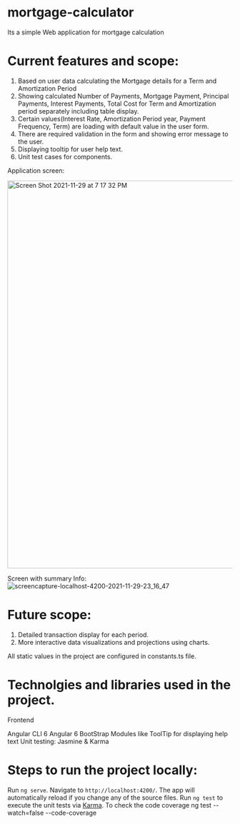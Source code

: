 # mortgage-calculator
Its a simple Web application for mortgage calculation

# Current features and scope:

1) Based on user data calculating the Mortgage details for a Term and Amortization Period
2) Showing calculated Number of Payments, Mortgage Payment, Principal Payments, Interest Payments, Total Cost for Term and Amortization period separately including table display.
3) Certain values(Interest Rate, Amortization Period year, Payment Frequency, Term) are loading with default value in the user form.
4) There are required validation in the form and showing error message to the user.
4) Displaying tooltip for user help text.
5) Unit test cases for components.

Application screen: 

<img width="869" alt="Screen Shot 2021-11-29 at 7 17 32 PM" src="https://user-images.githubusercontent.com/95212148/144012636-c0029409-daf5-4d83-8b8a-4aa966fee640.png">

Screen with summary Info:
![screencapture-localhost-4200-2021-11-29-23_16_47](https://user-images.githubusercontent.com/95212148/144012680-d108f634-a5f0-4c97-8baa-24f487cea74c.png)


# Future scope:

1) Detailed transaction display for each period.
2) More interactive data visualizations and projections using charts.

All static values in the project are configured in constants.ts file.

# Technolgies and libraries used in the project.

Frontend

Angular CLI 6
Angular 6
BootStrap 
Modules like ToolTip for displaying help text
Unit testing:  Jasmine & Karma


# Steps to run the project locally:
Run `ng serve`. Navigate to `http://localhost:4200/`. The app will automatically reload if you change any of the source files.
Run `ng test` to execute the unit tests via [Karma](https://karma-runner.github.io).
To check the code coverage ng test --watch=false --code-coverage



